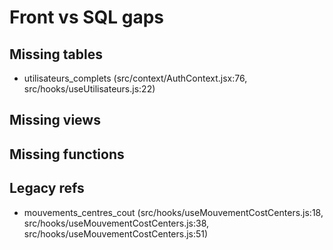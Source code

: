 # Front vs SQL gaps

## Missing tables
- utilisateurs_complets (src/context/AuthContext.jsx:76, src/hooks/useUtilisateurs.js:22)

## Missing views

## Missing functions

## Legacy refs
- mouvements_centres_cout (src/hooks/useMouvementCostCenters.js:18, src/hooks/useMouvementCostCenters.js:38, src/hooks/useMouvementCostCenters.js:51)
